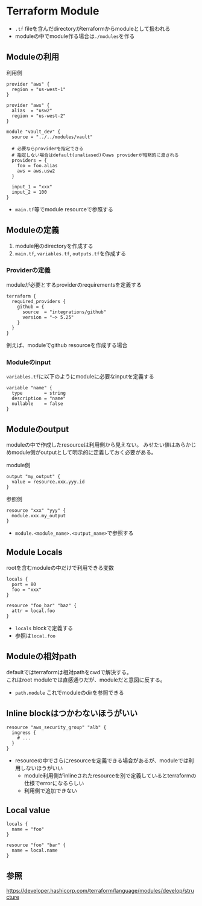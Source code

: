 # Terraform Module

* `.tf` fileを含んだdirectoryがterraformからmoduleとして扱われる
* moduleの中でmodule作る場合は`./modules`を作る

## Moduleの利用

利用側

```hcl
provider "aws" {
  region = "us-west-1"
}

provider "aws" {
  alias  = "usw2"
  region = "us-west-2"
}

module "vault_dev" {
  source = "../../modules/vault"

  # 必要ならproviderを指定できる
  # 指定しない場合はdefault(unaliased)のaws providerが暗黙的に渡される
  providers = {
    foo = foo.alias
    aws = aws.usw2
  }

  input_1 = "xxx"
  input_2 = 100
}
```

* `main.tf`等でmodule resourceで参照する

## Moduleの定義

1. module用のdirectoryを作成する
2. `main.tf`, `variables.tf`, `outputs.tf`を作成する

### Providerの定義

moduleが必要とするproviderのrequirementsを定義する

```hcl
terraform {
  required_providers {
    github = {
      source  = "integrations/github"
      version = "~> 5.25"
    }
  }
}
```

例えば、moduleでgithub resourceを作成する場合

### Moduleのinput

`variables.tf`に以下のようにmoduleに必要なinputを定義する

```hcl
variable "name" {
  type        = string
  description = "name"
  nullable    = false
}
```


## Moduleのoutput

moduleの中で作成したresourceは利用側から見えない。
みせたい値はあらかじめmodule側がoutputとして明示的に定義しておく必要がある。

module側

```hcl
output "my_output" {
  value = resource.xxx.yyy.id
}
```

参照側

```hcl
resource "xxx" "yyy" {
  module.xxx.my_output
}
```

* `module.<module_name>.<output_name>`で参照する

## Module Locals

rootを含むmoduleの中だけで利用できる変数

```hcl
locals {
  port = 80
  foo = "xxx"
}

resource "foo_bar" "baz" {
  attr = local.foo
}
```

* `locals` blockで定義する
* 参照は`local.foo`

## Moduleの相対path

defaultではterraformは相対pathをcwdで解決する。  
これはroot moduleでは直感通りだが、moduleだと意図に反する。  

* `path.module` これでmoduleのdirを参照できる

## Inline blockはつかわないほうがいい

```hcl
resource "aws_security_group" "alb" {
  ingress {
    # ...
  }
}
```

* resourceの中でさらにresourceを定義できる場合があるが、moduleでは利用しないほうがいい
  * module利用側がinlineされたresourceを別で定義しているとterraformの仕様でerrorになるらしい
  * 利用側で追加できない

## Local value

```hcl
locals {
  name = "foo"
}

resource "foo" "bar" {
  name = local.name
}
```


## 参照

https://developer.hashicorp.com/terraform/language/modules/develop/structure
